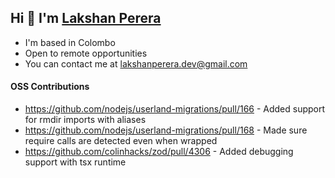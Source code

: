 Hi 👋 I'm [Lakshan Perera](https://github.com/0xlakshan)
-----------------

* I'm based in Colombo
* Open to remote opportunities
* You can contact me at [lakshanperera.dev@gmail.com](mailto:lakshanperera.dev@gmail.com)

#### OSS Contributions
* https://github.com/nodejs/userland-migrations/pull/166 - Added support for rmdir imports with aliases
* https://github.com/nodejs/userland-migrations/pull/168 - Made sure require calls are detected even when wrapped
* https://github.com/colinhacks/zod/pull/4306 - Added debugging support with tsx runtime
